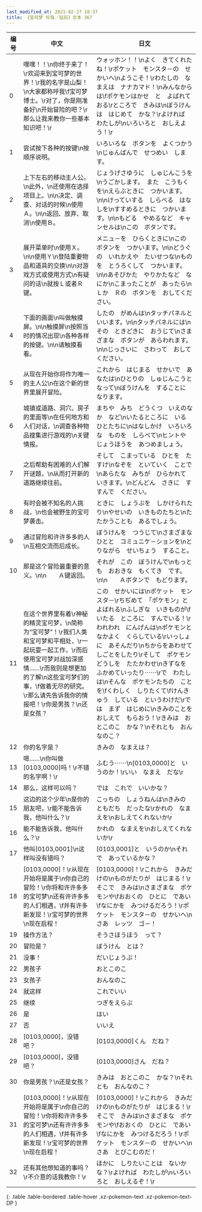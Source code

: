 ```yaml
---
last_modified_at: 2021-02-27 10:37
title: 《宝可梦 珍珠／钻石》文本 367
---
```

| 编号 | 中文 | 日文 |
| ---- | ---- | ---- |
| 0 | 嘿嘿！！\n你终于来了！\r欢迎来到宝可梦的世界！\r我的名字是山梨！\n大家都称呼我\f宝可梦博士。\r对了，你是刚准备好\n开始冒险的吧？\r那么让我来教你一些基本知识吧！\r | ウォッホン！！\nよく　きてくれたね！\rポケット　モンスタ－の　せかいへ\nようこそ！\rわたしの　なまえは　ナナカマド！\nみんなからは\fポケモンはかせ　と　よばれておる\rところで　きみは\nぼうけんは　はじめて　かな？\rよければ　わたしが\nいろいろと　おしえよう！\r |
| 1 | 尝试按下各种的按键\n按顺序说明。 | いろいろな　ボタンを　よくつかう\nじゅんばんで　せつめい　します。 |
| 2 | 上下左右的移动主人公。　\n此外，\n还使用在选择项目上。\n\n决定、调查、对话的时候\n使用Ａ。\n\n返回、放弃、取消\n使用Ｂ。 | じょうげさゆうに　しゅじんこうを\nうごかします。　また　こうもくを\nえらぶときに　つかいます。\n\nけっていする　しらべる　はなしを\nすすめるときに　つかいます。\n\nもどる　やめるなど　キャンセルは\nこの　ボタンです。 |
| 3 | 展开菜单时\n使用Ｘ。\n\n使用Ｙ\n登陆重要物品和道具的交换\n\n对游戏方式或使用方式\n有疑问的话\n就按Ｌ或者Ｒ键。 | メニュ－を　ひらくときに\nこの　ボタンを　つかいます。\n\nどうぐの　いれかえや　たいせつな\nものを　とうろくして　つかいます。\n\nあそびかた　やりかたなど　なにか\nこまったことが　あったら\nＬか　Ｒの　ボタンを　おしてください。 |
| 4 | 下面的画面\n叫做触摸屏。\n\n触摸屏\n按照当时的情况出现\n各种各样的按键。\n\n请触摸看看。 | したの　がめんは\nタッチパネルと　いいます。\n\nタッチパネルには\nその　ときどきに　おうじて\nさまざまな　ボタンが　あらわれます。\n\nじっさいに　さわって　おしてください。 |
| 5 | 从现在开始你将作为唯一的主人公\n在这个新的世界里展开冒险。 | これから　はじまる　せかいで　あなたは\nひとりの　しゅじんこうと　なって\nぼうけんを　することに　なります。 |
| 6 | 城镇或道路、洞穴、房子的里面等\n在任何地方和人们对话，\n调查各种物品搜集进行游戏的\n关键情报。 | まちや　みち　どうくつ　いえのなか　など\nいたるところに　いる　ひとたちに\nはなしかけ　いろいろな　ものを　しらべて\nヒントや　じょうほうを　あつめましょう。 |
| 7 | 之后帮助有困难的人们解开谜题，\n从而打开新的道路继续往前。 | そして　こまっている　ひとを　たすけ\nなぞを　といていく　ことで\nあらたな　みちが　ひらかれて　いきます。\nどんどん　さきに　すすんで　ください。 |
| 8 | 有时会被不知名的人挑战，\n也会被野生的宝可梦袭击。 | ときに　しょうぶを　しかけられたり\nやせいの　いきものたちと\nたたかうことも　あるでしょう。 |
| 9 | 通过冒险和许许多多的人\n互相交流而后成长。 | ぼうけんを　つうじて\nさまざまな　ひとと　コミュニケ－ションを\nとりながら　せいちょう　すること。 |
| 10 | 那是这个冒险最重要的意义。\n\n　　Ａ键返回。 | それが　この　ぼうけんで\nもっとも　おおきな　もくてき　です。\n\n　　Ａボタンで　もどります。 |
| 11 | 在这个世界里有着\r神秘的精灵宝可梦，\n简称为“宝可梦”！\r我们人类和宝可梦和平相处，\r一起玩耍一起工作，\r而后使用宝可梦对战加深感情……\r而我则是想更加的了解\n这些宝可梦们的事，\f做着无尽的研究。\r那么请先告诉我你的情报吧！\r你是男孩？\n还是女孩？ | この　せかいには\nポケット　モンスタ－\rちぢめて　「ポケモン」と　よばれる\nふしぎな　いきものが\fいたる　ところに　すんでいる！\rわれわれ　にんげんは\nポケモンと　なかよく　くらしている\rいっしょに　あそんだり\nちからをあわせて　しごとをしたり\rそして　ポケモンどうしを　たたかわせ\nきずなを　ふかめていったり⋯⋯\rで　わたしは\nそんな　ポケモンたちの　ことを\fくわしく　しりたくて\fけんきゅう　している　というわけだ\rでは　まず　はじめに\nきみのことを　おしえて　もらおう！\rきみは　おとこのこ　かな？\nそれとも　おんなのこ？ |
| 12 | 你的名字是？ | きみの　なまえは？ |
| 13 | 嗯……\n你叫做[0103,0000]吗！\r不错的名字啊！\r | ふむう⋯⋯\n[0103,0000]と　いうのか！\rいい　なまえ　だな\r |
| 14 | 那么，这样可以吗？ | では　これで　いいかな？ |
| 15 | 这边的这个少年\n是你的朋友吧，\r能不能告诉我，他叫什么？\r | こっちの　しょうねんは\nきみの　ともだち　だったな\rかれの　なまえを\nおしえてくれないか\r |
| 16 | 能不能告诉我，他叫什么？\r | かれの　なまえを\nおしえてくれないか\r |
| 17 | 他叫[0103,0001]\n这样叫没有错吗？ | [0103,0001]と　いうのか\nそれで　あっているかな？ |
| 18 | [0103,0000]！\r从现在开始将是属于\n你自己的冒险！\r你将和许许多多的宝可梦\n还有许许多多的人们相遇，\f并有许多新发现！\r宝可梦的世界\n现在启程！ | [0103,0000]！\rこれから　きみだけの\nものがたりが　はじまる！\rそこで　きみは\nさまざまな　ポケモンや\fおおくの　ひとに　であい\fなにかを　みつけるだろう！\rポケット　モンスタ－の　せかいへ\nさあ　レッツ　ゴ－！ |
| 19 | 操作方法？ | そうさほうほう　って？ |
| 20 | 冒险是？ | ぼうけん　とは？ |
| 21 | 没事！ | だいじょうぶ！ |
| 22 | 男孩子 | おとこのこ |
| 23 | 女孩子 | おんなのこ |
| 24 | 就这样 | これでいい |
| 25 | 继续 | つぎをえらぶ |
| 26 | 是 | はい |
| 27 | 否 | いいえ |
| 28 | [0103,0000]，没错吧？ | [0103,0000]くん　だね？ |
| 29 | [0103,0000]，没错吧？ | [0103,0000]さん　だね？ |
| 30 | 你是男孩？\n还是女孩？ | きみは　おとこのこ　かな？\nそれとも　おんなのこ？ |
| 31 | [0103,0000]！\r从现在开始将是属于\n你自己的冒险！\r你将和许许多多的宝可梦\n还有许许多多的人们相遇，\f并有许多新发现！\r宝可梦的世界\n现在启程！ | [0103,0000]！\rこれから　きみだけの\nものがたりが　はじまる！\rそこで　きみは\nさまざまな　ポケモンや\fおおくの　ひとに　であい\fなにかを　みつけるだろう！\rポケット　モンスタ－の　せかいへ\nさあ　とびこむのだ！ |
| 32 | 还有其他想知道的事吗？\r不介意的话我教你！\r | ほかに　しりたいことは　ないかな？\rよければ　わたしが\nいろいろと　おしえるぞ！\r |
{: .table .table-bordered .table-hover .xz-pokemon-text .xz-pokemon-text-DP }